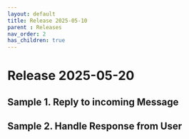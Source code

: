 ```yaml
---
layout: default
title: Release 2025-05-10
parent : Releases
nav_order: 2
has_children: true
---
```

# Release 2025-05-20

## Sample 1. Reply to incoming Message



## Sample 2. Handle Response from User
